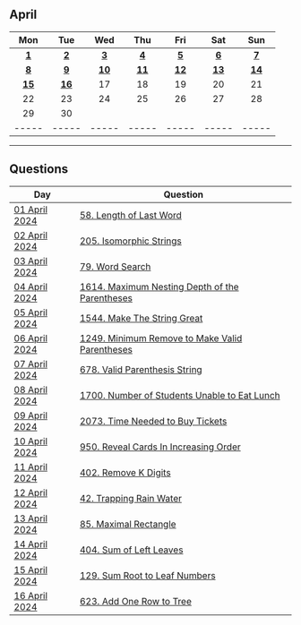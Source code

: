 April
---
| Mon | Tue | Wed | Thu | Fri | Sat | Sun |
| :---: | :---: | :---: | :---: | :---: | :---: | :---: |
| [**1**](01) | [**2**](02) | [**3**](03) | [**4**](04) | [**5**](05) | [**6**](06) | [**7**](07) |
| [**8**](08) | [**9**](09) | [**10**](10) | [**11**](11) | [**12**](12) | [**13**](13) | [**14**](14) |
| [**15**](15) | [**16**](16) | 17  | 18  | 19  | 20  | 21  |
| 22  | 23  | 24  | 25  | 26  | 27  | 28  |
| 29  | 30  |     |     |     |     |     |
| ----- | ----- | ----- | ----- | ----- | ----- | ----- |

---

Questions
---
| Day | Question |
| --- | --- |
| [01 April 2024](01) | [58. Length of Last Word](https://leetcode.com/problems/length-of-last-word) |
| [02 April 2024](02) | [205. Isomorphic Strings](https://leetcode.com/problems/isomorphic-strings) |
| [03 April 2024](03) | [79. Word Search](https://leetcode.com/problems/word-search) |
| [04 April 2024](04) | [1614. Maximum Nesting Depth of the Parentheses](https://leetcode.com/problems/maximum-nesting-depth-of-the-parentheses) |
| [05 April 2024](05) | [1544. Make The String Great](https://leetcode.com/problems/make-the-string-great) |
| [06 April 2024](06) | [1249. Minimum Remove to Make Valid Parentheses](https://leetcode.com/problems/minimum-remove-to-make-valid-parentheses) |
| [07 April 2024](07) | [678. Valid Parenthesis String](https://leetcode.com/problems/valid-parenthesis-string) |
| [08 April 2024](08) | [1700. Number of Students Unable to Eat Lunch](https://leetcode.com/problems/number-of-students-unable-to-eat-lunch) |
| [09 April 2024](09) | [2073. Time Needed to Buy Tickets](https://leetcode.com/problems/time-needed-to-buy-tickets) |
| [10 April 2024](10) | [950. Reveal Cards In Increasing Order](https://leetcode.com/problems/reveal-cards-in-increasing-order) |
| [11 April 2024](11) | [402. Remove K Digits](https://leetcode.com/problems/remove-k-digits) |
| [12 April 2024](12) | [42. Trapping Rain Water](https://leetcode.com/problems/trapping-rain-water) |
| [13 April 2024](13) | [85. Maximal Rectangle](https://leetcode.com/problems/maximal-rectangle) |
| [14 April 2024](14) | [404. Sum of Left Leaves](https://leetcode.com/problems/sum-of-left-leaves) |
| [15 April 2024](15) | [129. Sum Root to Leaf Numbers](https://leetcode.com/problems/sum-root-to-leaf-numbers) |
| [16 April 2024](16) | [623. Add One Row to Tree](https://leetcode.com/problems/add-one-row-to-tree) |
